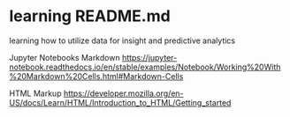 # learning README.md
learning how to utilize data for insight and predictive analytics

Jupyter Notebooks Markdown
https://jupyter-notebook.readthedocs.io/en/stable/examples/Notebook/Working%20With%20Markdown%20Cells.html#Markdown-Cells

HTML Markup
https://developer.mozilla.org/en-US/docs/Learn/HTML/Introduction_to_HTML/Getting_started
